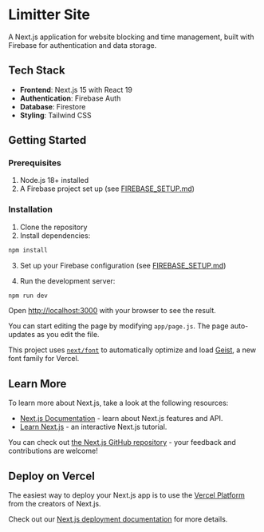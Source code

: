# Limitter Site

A Next.js application for website blocking and time management, built with Firebase for authentication and data storage.

## Tech Stack

- **Frontend**: Next.js 15 with React 19
- **Authentication**: Firebase Auth
- **Database**: Firestore
- **Styling**: Tailwind CSS

## Getting Started

### Prerequisites

1. Node.js 18+ installed
2. A Firebase project set up (see [FIREBASE_SETUP.md](FIREBASE_SETUP.md))

### Installation

1. Clone the repository
2. Install dependencies:

```bash
npm install
```

3. Set up your Firebase configuration (see [FIREBASE_SETUP.md](FIREBASE_SETUP.md))

4. Run the development server:

```bash
npm run dev
```

Open [http://localhost:3000](http://localhost:3000) with your browser to see the result.

You can start editing the page by modifying `app/page.js`. The page auto-updates as you edit the file.

This project uses [`next/font`](https://nextjs.org/docs/app/building-your-application/optimizing/fonts) to automatically optimize and load [Geist](https://vercel.com/font), a new font family for Vercel.

## Learn More

To learn more about Next.js, take a look at the following resources:

- [Next.js Documentation](https://nextjs.org/docs) - learn about Next.js features and API.
- [Learn Next.js](https://nextjs.org/learn) - an interactive Next.js tutorial.

You can check out [the Next.js GitHub repository](https://github.com/vercel/next.js) - your feedback and contributions are welcome!

## Deploy on Vercel

The easiest way to deploy your Next.js app is to use the [Vercel Platform](https://vercel.com/new?utm_medium=default-template&filter=next.js&utm_source=create-next-app&utm_campaign=create-next-app-readme) from the creators of Next.js.

Check out our [Next.js deployment documentation](https://nextjs.org/docs/app/building-your-application/deploying) for more details.
